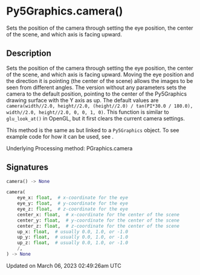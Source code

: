# Py5Graphics.camera()

Sets the position of the camera through setting the eye position, the center of the scene, and which axis is facing upward.

## Description

Sets the position of the camera through setting the eye position, the center of the scene, and which axis is facing upward. Moving the eye position and the direction it is pointing (the center of the scene) allows the images to be seen from different angles. The version without any parameters sets the camera to the default position, pointing to the center of the Py5Graphics drawing surface with the Y axis as up. The default values are `camera(width//2.0, height//2.0, (height//2.0) / tan(PI*30.0 / 180.0), width//2.0, height//2.0, 0, 0, 1, 0)`. This function is similar to `glu_look_at()` in OpenGL, but it first clears the current camera settings.

This method is the same as [](sketch_camera) but linked to a `Py5Graphics` object. To see example code for how it can be used, see [](sketch_camera).

Underlying Processing method: PGraphics.camera

## Signatures

```python
camera() -> None

camera(
    eye_x: float,  # x-coordinate for the eye
    eye_y: float,  # y-coordinate for the eye
    eye_z: float,  # z-coordinate for the eye
    center_x: float,  # x-coordinate for the center of the scene
    center_y: float,  # y-coordinate for the center of the scene
    center_z: float,  # z-coordinate for the center of the scene
    up_x: float,  # usually 0.0, 1.0, or -1.0
    up_y: float,  # usually 0.0, 1.0, or -1.0
    up_z: float,  # usually 0.0, 1.0, or -1.0
    /,
) -> None
```

Updated on March 06, 2023 02:49:26am UTC
